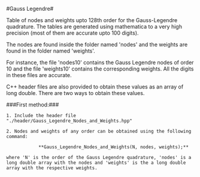#Gauss Legendre#

Table of nodes and weights upto 128th order for the Gauss-Legendre quadrature. The tables are generated using mathematica to a very high precision (most of them are accurate upto 100 digits).

The nodes are found inside the folder named 'nodes' and the weights are found in the folder named 'weights'.

For instance, the file 'nodes10' contains the Gauss Legendre nodes of order 10 and the file 'weights10' contains the corresponding weights. All the digits in these files are accurate.

C++ header files are also provided to obtain these values as an array of long double. There are two ways to obtain these values.

###First method:###

    1. Include the header file "./header/Gauss_Legendre_Nodes_and_Weights.hpp"
    
    2. Nodes and weights of any order can be obtained using the following command:
    
      			**Gauss_Legendre_Nodes_and_Weights(N, nodes, weights);**

    where 'N' is the order of the Gauss Legendre quadrature, 'nodes' is a long double array with the nodes and 'weights' is the a long double array with the respective weights.
